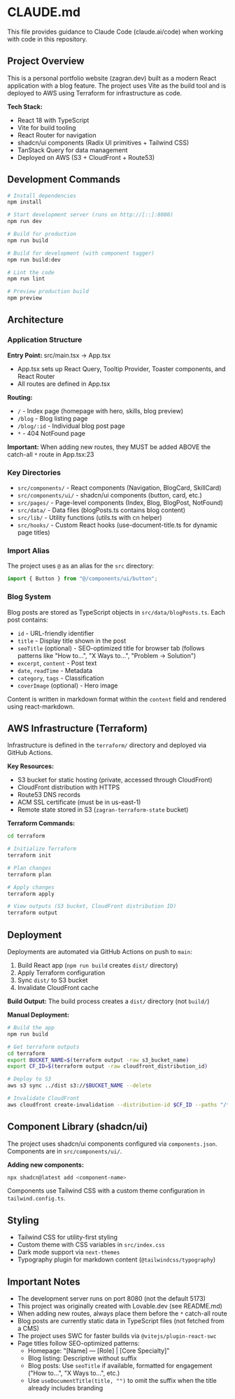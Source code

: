 # CLAUDE.md

This file provides guidance to Claude Code (claude.ai/code) when working with code in this repository.

## Project Overview

This is a personal portfolio website (zagran.dev) built as a modern React application with a blog feature. The project uses Vite as the build tool and is deployed to AWS using Terraform for infrastructure as code.

**Tech Stack:**
- React 18 with TypeScript
- Vite for build tooling
- React Router for navigation
- shadcn/ui components (Radix UI primitives + Tailwind CSS)
- TanStack Query for data management
- Deployed on AWS (S3 + CloudFront + Route53)

## Development Commands

```bash
# Install dependencies
npm install

# Start development server (runs on http://[::]:8080)
npm run dev

# Build for production
npm run build

# Build for development (with component tagger)
npm run build:dev

# Lint the code
npm run lint

# Preview production build
npm preview
```

## Architecture

### Application Structure

**Entry Point:** src/main.tsx → App.tsx
- App.tsx sets up React Query, Tooltip Provider, Toaster components, and React Router
- All routes are defined in App.tsx

**Routing:**
- `/` - Index page (homepage with hero, skills, blog preview)
- `/blog` - Blog listing page
- `/blog/:id` - Individual blog post page
- `*` - 404 NotFound page

**Important:** When adding new routes, they MUST be added ABOVE the catch-all `*` route in App.tsx:23

### Key Directories

- `src/components/` - React components (Navigation, BlogCard, SkillCard)
- `src/components/ui/` - shadcn/ui components (button, card, etc.)
- `src/pages/` - Page-level components (Index, Blog, BlogPost, NotFound)
- `src/data/` - Data files (blogPosts.ts contains blog content)
- `src/lib/` - Utility functions (utils.ts with cn helper)
- `src/hooks/` - Custom React hooks (use-document-title.ts for dynamic page titles)

### Import Alias

The project uses `@` as an alias for the `src` directory:
```typescript
import { Button } from "@/components/ui/button";
```

### Blog System

Blog posts are stored as TypeScript objects in `src/data/blogPosts.ts`. Each post contains:
- `id` - URL-friendly identifier
- `title` - Display title shown in the post
- `seoTitle` (optional) - SEO-optimized title for browser tab (follows patterns like "How to...", "X Ways to...", "Problem → Solution")
- `excerpt`, `content` - Post text
- `date`, `readTime` - Metadata
- `category`, `tags` - Classification
- `coverImage` (optional) - Hero image

Content is written in markdown format within the `content` field and rendered using react-markdown.

## AWS Infrastructure (Terraform)

Infrastructure is defined in the `terraform/` directory and deployed via GitHub Actions.

**Key Resources:**
- S3 bucket for static hosting (private, accessed through CloudFront)
- CloudFront distribution with HTTPS
- Route53 DNS records
- ACM SSL certificate (must be in us-east-1)
- Remote state stored in S3 (`zagran-terraform-state` bucket)

**Terraform Commands:**
```bash
cd terraform

# Initialize Terraform
terraform init

# Plan changes
terraform plan

# Apply changes
terraform apply

# View outputs (S3 bucket, CloudFront distribution ID)
terraform output
```

## Deployment

Deployments are automated via GitHub Actions on push to `main`:

1. Build React app (`npm run build` creates `dist/` directory)
2. Apply Terraform configuration
3. Sync `dist/` to S3 bucket
4. Invalidate CloudFront cache

**Build Output:** The build process creates a `dist/` directory (not `build/`)

**Manual Deployment:**
```bash
# Build the app
npm run build

# Get terraform outputs
cd terraform
export BUCKET_NAME=$(terraform output -raw s3_bucket_name)
export CF_ID=$(terraform output -raw cloudfront_distribution_id)

# Deploy to S3
aws s3 sync ../dist s3://$BUCKET_NAME --delete

# Invalidate CloudFront
aws cloudfront create-invalidation --distribution-id $CF_ID --paths "/*"
```

## Component Library (shadcn/ui)

The project uses shadcn/ui components configured via `components.json`. Components are in `src/components/ui/`.

**Adding new components:**
```bash
npx shadcn@latest add <component-name>
```

Components use Tailwind CSS with a custom theme configuration in `tailwind.config.ts`.

## Styling

- Tailwind CSS for utility-first styling
- Custom theme with CSS variables in `src/index.css`
- Dark mode support via `next-themes`
- Typography plugin for markdown content (`@tailwindcss/typography`)

## Important Notes

- The development server runs on port 8080 (not the default 5173)
- This project was originally created with Lovable.dev (see README.md)
- When adding new routes, always place them before the `*` catch-all route
- Blog posts are currently static data in TypeScript files (not fetched from a CMS)
- The project uses SWC for faster builds via `@vitejs/plugin-react-swc`
- Page titles follow SEO-optimized patterns:
  - Homepage: "[Name] — [Role] | [Core Specialty]"
  - Blog listing: Descriptive without suffix
  - Blog posts: Use `seoTitle` if available, formatted for engagement ("How to...", "X Ways to...", etc.)
  - Use `useDocumentTitle(title, "")` to omit the suffix when the title already includes branding
